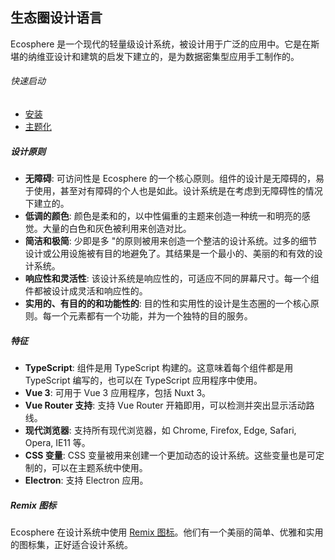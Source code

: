 ## 生态圈设计语言

Ecosphere 是一个现代的轻量级设计系统，被设计用于广泛的应用中。它是在斯堪的纳维亚设计和建筑的启发下建立的，是为数据密集型应用手工制作的。

###### 快速启动

- [安装](/guide/installation)
- [主题化](/guide/theme)

##### 设计原则

- **无障碍**: 可访问性是 Ecosphere 的一个核心原则。组件的设计是无障碍的，易于使用，甚至对有障碍的个人也是如此。设计系统是在考虑到无障碍性的情况下建立的。
- **低调的颜色**: 颜色是柔和的，以中性偏重的主题来创造一种统一和明亮的感觉。大量的白色和灰色被利用来创造对比。
- **简洁和极简**: 少即是多 "的原则被用来创造一个整洁的设计系统。过多的细节设计或公用设施被有目的地避免了。其结果是一个最小的、美丽的和有效的设计系统。
- **响应性和灵活性**: 该设计系统是响应性的，可适应不同的屏幕尺寸。每一个组件都被设计成灵活和响应性的。
- **实用的、有目的的和功能性的**: 目的性和实用性的设计是生态圈的一个核心原则。每一个元素都有一个功能，并为一个独特的目的服务。

##### 特征

- **TypeScript**: 组件是用 TypeScript 构建的。这意味着每个组件都是用 TypeScript 编写的，也可以在 TypeScript 应用程序中使用。
- **Vue 3**: 可用于 Vue 3 应用程序，包括 Nuxt 3。
- **Vue Router 支持**: 支持 Vue Router 开箱即用，可以检测并突出显示活动路线。
- **现代浏览器**: 支持所有现代浏览器，如 Chrome, Firefox, Edge, Safari, Opera, IE11 等。
- **CSS 变量**: CSS 变量被用来创建一个更加动态的设计系统。这些变量也是可定制的，可以在主题系统中使用。
- **Electron**: 支持 Electron 应用。

##### Remix 图标

Ecosphere 在设计系统中使用 [Remix 图标](https://remixicon.com/)。他们有一个美丽的简单、优雅和实用的图标集，正好适合设计系统。
